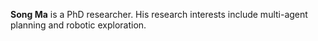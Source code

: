 **Song Ma** is a PhD researcher. His research interests include multi-agent planning and robotic exploration. 